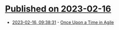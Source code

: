 # [Published on 2023-02-16](index.md)

* [2023-02-16, 09:38:31](https://news.ycombinator.com/item?id=34816758) - [Once Upon a Time in Agile](https://www.youtube.com/watch?v=QIzWwcN-1c8)
